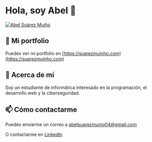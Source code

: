 # Hola, soy Abel 👋

[![Abel Suárez Muíño](https://img.shields.io/badge/LinkedIn-Abel%20Su%C3%A1rez%20Mu%C3%ADo-blue?logo=linkedin&style=for-the-badge)](https://www.linkedin.com/in/abelsrz)


## 📄 Mi portfolio
Puedes ver mi portfolio en [https://suarezmuinho.com](https://suarezmuinho.com)

## 🚀 Acerca de mí
Soy un estudiante de informática interesado en la programación, el desarrollo web y la ciberseguridad.

## 📫 Cómo contactarme
Puedes enviarme un correo a [abelsuarezmuino04@gmail.com](mailto:abelsuarezmuino04@gmail.com)

O contactarme en [LinkedIn](https://www.linkedin.com/in/abelsrz/)
